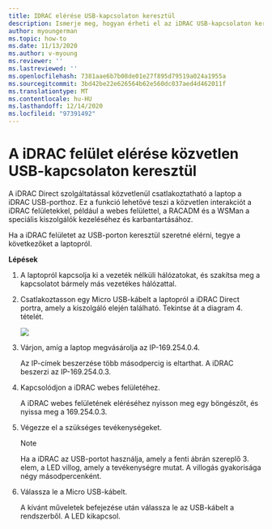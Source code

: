 ```yaml
---
title: IDRAC elérése USB-kapcsolaton keresztül
description: Ismerje meg, hogyan érheti el az iDRAC USB-kapcsolaton keresztül
author: myoungerman
ms.topic: how-to
ms.date: 11/13/2020
ms.author: v-myoung
ms.reviewer: ''
ms.lastreviewed: ''
ms.openlocfilehash: 7381aae6b7b08de01e27f895d79519a024a1955a
ms.sourcegitcommit: 3bd42be22e626564b62e560dc037aed4d462011f
ms.translationtype: MT
ms.contentlocale: hu-HU
ms.lasthandoff: 12/14/2020
ms.locfileid: "97391492"
---
```

# <a name="accessing-the-idrac-interface-over-a-direct-usb-connection"></a>A iDRAC felület elérése közvetlen USB-kapcsolaton keresztül

A iDRAC Direct szolgáltatással közvetlenül csatlakoztatható a laptop a iDRAC USB-porthoz. Ez a funkció lehetővé teszi a közvetlen interakciót a iDRAC felületekkel, például a webes felülettel, a RACADM és a WSMan a speciális kiszolgálók kezeléséhez és karbantartásához.



Ha a iDRAC felületet az USB-porton keresztül szeretné elérni, tegye a következőket a laptopról.

**Lépések**

1.  A laptopról kapcsolja ki a vezeték nélküli hálózatokat, és szakítsa meg a kapcsolatot bármely más vezetékes hálózattal.

2.  Csatlakoztasson egy Micro USB-kábelt a laptopról a iDRAC Direct portra, amely a kiszolgáló elején található.
    Tekintse át a diagram 4. tételét.

    ![](media/image-67.png)

3.  Várjon, amíg a laptop megvásárolja az IP-169.254.0.4.

    Az IP-címek beszerzése több másodpercig is eltarthat. A iDRAC beszerzi az IP-169.254.0.3.

4.  Kapcsolódjon a iDRAC webes felületéhez.

    A iDRAC webes felületének eléréséhez nyisson meg egy böngészőt, és nyissa meg a 169.254.0.3.

5.  Végezze el a szükséges tevékenységeket.

    

    > [!NOTE]
    > Ha a iDRAC az USB-portot használja, amely a fenti ábrán szereplő 3. elem, a LED villog, amely a tevékenységre mutat. A villogás gyakorisága négy másodpercenként.
    
6.  Válassza le a Micro USB-kábelt.

    A kívánt műveletek befejezése után válassza le az USB-kábelt a rendszerből. A LED kikapcsol.
    
